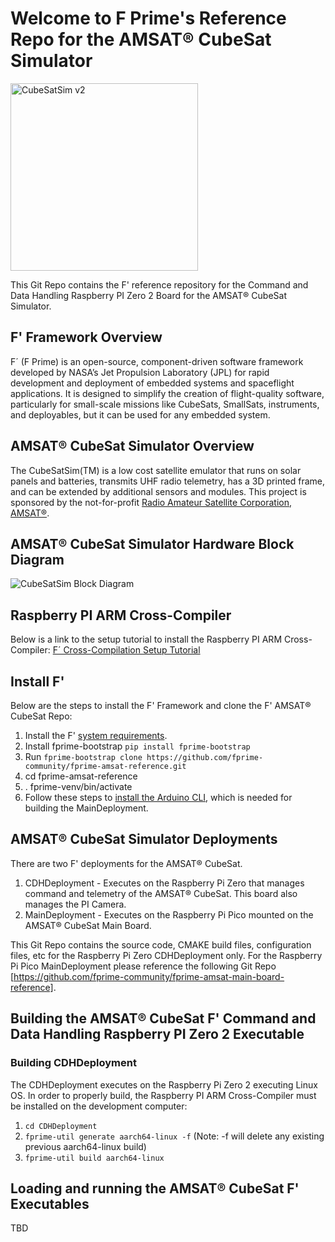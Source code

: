 # Welcome to F Prime's Reference Repo for the AMSAT® CubeSat Simulator

<img width="300" alt="CubeSatSim v2" src="https://CubeSatSim.org/v2/cubesatsim%20v2%20complete.png">

This Git Repo contains the F' reference repository for the Command and Data Handling Raspberry PI Zero 2 Board for the AMSAT® CubeSat Simulator.

## F' Framework Overview
F´ (F Prime) is an open-source, component-driven software framework developed by NASA’s Jet Propulsion Laboratory (JPL) for rapid development and deployment of embedded systems and spaceflight applications. It is designed to simplify the creation of flight-quality software, particularly for small-scale missions like CubeSats, SmallSats, instruments, and deployables, but it can be used for any embedded system.

## AMSAT® CubeSat Simulator Overview
The CubeSatSim(TM) is a low cost satellite emulator that runs on solar panels and batteries, transmits UHF radio telemetry, has a 3D printed frame, and can be extended by additional sensors and modules.  This project is sponsored by the not-for-profit [Radio Amateur Satellite Corporation, AMSAT®](https://amsat.org).

## AMSAT® CubeSat Simulator Hardware Block Diagram
![CubeSatSim Block Diagram](https://github.com/user-attachments/assets/a09086b9-2a05-4b4e-91a7-f8360718b6ce)

## Raspberry PI ARM Cross-Compiler
Below is a link to the setup tutorial to install the Raspberry PI ARM Cross-Compiler:
[F´ Cross-Compilation Setup Tutorial](https://fprime.jpl.nasa.gov/latest/docs/tutorials/cross-compilation/)

## Install F'   
Below are the steps to install the F' Framework and clone the F' AMSAT® CubeSat Repo:
1. Install the F' [system requirements](https://fprime.jpl.nasa.gov/latest/docs/getting-started/installing-fprime/#system-requirements).
2. Install fprime-bootstrap `pip install fprime-bootstrap`
3. Run `fprime-bootstrap clone https://github.com/fprime-community/fprime-amsat-reference.git`
4. cd fprime-amsat-reference
5. . fprime-venv/bin/activate
6. Follow these steps to [install the Arduino CLI](https://github.com/fprime-community/fprime-baremetal-reference/blob/main/docs/arduino-cli-install.md), which is needed for building the MainDeployment.

## AMSAT® CubeSat Simulator Deployments
There are two F' deployments for the AMSAT® CubeSat.
1. CDHDeployment - Executes on the Raspberry Pi Zero that manages command and telemetry of the AMSAT® CubeSat. This board also manages the PI Camera.
2. MainDeployment - Executes on the Raspberry Pi Pico mounted on the AMSAT® CubeSat Main Board.

This Git Repo contains the source code, CMAKE build files, configuration files, etc for the Raspberry Pi Zero CDHDeployment only. For the Raspberry Pi Pico MainDeployment please reference the following Git Repo [https://github.com/fprime-community/fprime-amsat-main-board-reference]. 

## Building the AMSAT® CubeSat F' Command and Data Handling Raspberry PI Zero 2 Executable 

### Building CDHDeployment
The CDHDeployment executes on the Raspberry Pi Zero 2 executing Linux OS. In order to properly build, the Raspberry PI ARM Cross-Compiler must be installed on the development computer:
1. `cd CDHDeployment`
2. `fprime-util generate aarch64-linux -f` (Note: -f will delete any existing previous aarch64-linux build)
3. `fprime-util build aarch64-linux`

## Loading and running the AMSAT® CubeSat F' Executables
TBD

